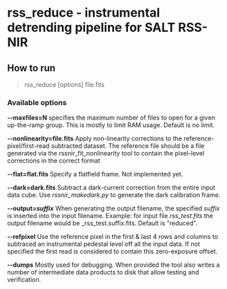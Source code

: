 # rss_reduce - instrumental detrending pipeline for SALT RSS-NIR

## How to run

> rss_reduce [options] file.fits

### Available options

  **--maxfiles=N** specifies the maximum number of files to open for a given 
  up-the-ramp group. This is mostly to limit RAM usage. Default is no limit.

  **--nonlinearity=file.fits** 
  Apply non-linearity corrections to the reference-pixel/first-read subtracted 
  dataset. The reference file should be a file generated via the 
  rssnir_fit_nonlinearity tool to contain the pixel-level corrections in the 
  correct format

  **--flat=flat.fits**
  Specify a flatfield frame. Not implemented yet.

  **--dark=dark.fits**
  Subtract a dark-current correction from the entire input data cube. Use 
  _rssnir_makedark.py_ to generate the dark calibration frame.

  **--output=_suffix_** 
  When generating the output filename, the specified _suffix_ is inserted into the 
  input filename. Example: for input file _rss_test.fits_ the output filename would 
  be _rss_test.suffix.fits. Default is "reduced".

  **--refpixel** 
  Use the reference pixel in the first & last 4 rows and columns to 
  subtraced an instrumental pedestal level off all the input data. If not specified 
  the first read is considered to contain this zero-exposure offset. 

  **--dumps** Mostly used for debugging. When provided the tool also writes a number
  of intermediate data products to disk that allow testing and verification.
    